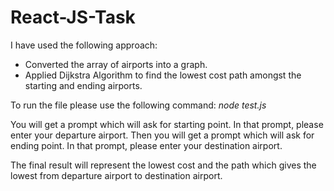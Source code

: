 # React-JS-Task

I have used the following approach:
 - Converted the array of airports into a graph.
 - Applied Dijkstra Algorithm to find the lowest cost path amongst the starting and ending airports.
 
 To run the file please use the following command:
 *node test.js*
 
 You will get a prompt which will ask for starting point. In that prompt, please enter your departure airport.
 Then you will get a prompt which will ask for ending point. In that prompt, please enter your destination airport.
 
 The final result will represent the lowest cost and the path which gives the lowest from departure airport to destination airport.
